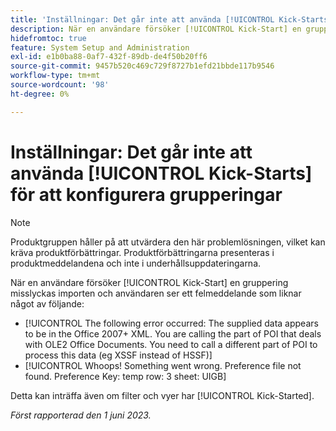 ```yaml
---
title: 'Inställningar: Det går inte att använda [!UICONTROL Kick-Starts] för att konfigurera grupperingar'
description: När en användare försöker [!UICONTROL Kick-Start] en gruppering misslyckas importen och användaren ser ett felmeddelande.
hidefromtoc: true
feature: System Setup and Administration
exl-id: e1b0ba88-0af7-432f-89db-de4f50b20ff6
source-git-commit: 9457b520c469c729f8727b1efd21bbde117b9546
workflow-type: tm+mt
source-wordcount: '98'
ht-degree: 0%

---
```


# Inställningar: Det går inte att använda [!UICONTROL Kick-Starts] för att konfigurera grupperingar

>[!NOTE]
>
>Produktgruppen håller på att utvärdera den här problemlösningen, vilket kan kräva produktförbättringar. Produktförbättringarna presenteras i produktmeddelandena och inte i underhållsuppdateringarna.

När en användare försöker [!UICONTROL Kick-Start] en gruppering misslyckas importen och användaren ser ett felmeddelande som liknar något av följande:

* [!UICONTROL The following error occurred: The supplied data appears to be in the Office 2007+ XML. You are calling the part of POI that deals with OLE2 Office Documents. You need to call a different part of POI to process this data (eg XSSF instead of HSSF)]
* [!UICONTROL Whoops! Something went wrong. Preference file not found. Preference Key: temp row: 3 sheet: UIGB]

Detta kan inträffa även om filter och vyer har [!UICONTROL Kick-Started].

_Först rapporterad den 1 juni 2023._
